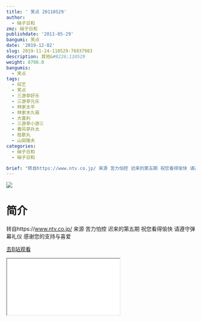 ```yaml
---
title: ' 笑点 20110529'
author:
  - 硝子日和
zmz: 硝子日和
publishdate: '2011-05-29'
bangumi: 笑点
date: '2019-12-02'
slug: 2019-11-24-110529-76837983
description: 其他&#8226;110529
weight: 8798.0
bangumis:
  - 笑点
tags:
  - 综艺
  - 笑点
  - 三游亭好乐
  - 三游亭元乐
  - 林家太平
  - 林家木久扇
  - 大喜利
  - 三游亭小游三
  - 春风亭升太
  - 桂歌丸
  - 山田隆夫
categories:
  - 硝子日和
  - 硝子日和

brief: "转自https://www.ntv.co.jp/ 来源 苦力怕控 迟来的第五期 祝您看得愉快 请遵守弹幕礼仪 感谢您的支持与喜爱"
---
```

![](https://raw.githubusercontent.com/tcgriffith/owaraisite/master/static/tmpimg/0274f7ac85e4c4180e31e62abfd0bb34a1292adc.jpg.480.jpg)
# 简介  
转自https://www.ntv.co.jp/
来源 苦力怕控
迟来的第五期 祝您看得愉快
请遵守弹幕礼仪 感谢您的支持与喜爱  

[去B站观看](https://www.bilibili.com/video/av76837983/)
<div class ="resp-container"><iframe class="testiframe" src="//player.bilibili.com/player.html?aid=76837983"", scrolling="no", allowfullscreen="true" > </iframe></div> 
